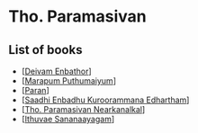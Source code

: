 # Tho. Paramasivan

## List of books
* [[Deivam Enbathor]]
* [[Marapum Puthumaiyum]]
* [[Paran]]
* [[Saadhi Enbadhu Kuroorammana Edhartham]]
* [[Tho. Paramasivan Nearkanalkal]]
* [[Ithuvae Sananaayagam]]


[//begin]: # "Autogenerated link references for markdown compatibility"
[Deivam Enbathor]: <../books/Deivam Enbathor.md> "Deivam Enbathor"
[Marapum Puthumaiyum]: <../books/Marapum Puthumaiyum.md> "Marapum Puthumaiyum"
[Paran]: ../books/Paran.md "Paran"
[Saadhi Enbadhu Kuroorammana Edhartham]: <../books/Saadhi Enbadhu Kuroorammana Edhartham.md> "Saadhi Enbadhu Kuroorammana Edhartham"
[Tho. Paramasivan Nearkanalkal]: <../books/Tho. Paramasivan Nearkanalkal.md> "Tho. Paramasivan Nearkanalkal"
[Ithuvae Sananaayagam]: <../books/Ithuvae Sananaayagam.md> "Ithuvae Sananaayagam"
[//end]: # "Autogenerated link references"